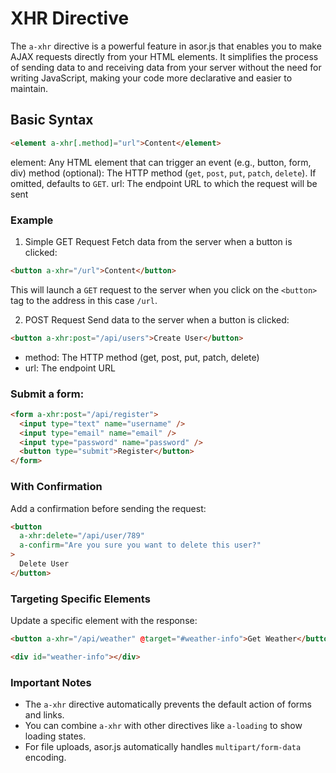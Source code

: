 # XHR Directive

The `a-xhr` directive is a powerful feature in asor.js that enables you to make AJAX requests directly from your HTML elements. It simplifies the process of sending data to and receiving data from your server without the need for writing JavaScript, making your code more declarative and easier to maintain.

## Basic Syntax

```html
<element a-xhr[.method]="url">Content</element>
```

element: Any HTML element that can trigger an event (e.g., button, form, div)
method (optional): The HTTP method (`get`, `post`, `put`, `patch`, `delete`). If omitted, defaults to `GET`.
url: The endpoint URL to which the request will be sent

### Example

1. Simple GET Request
   Fetch data from the server when a button is clicked:

```html
<button a-xhr="/url">Content</button>
```

This will launch a `GET` request to the server when you click on the `<button>` tag to the address in this case `/url`.

2. POST Request
   Send data to the server when a button is clicked:

```html
<button a-xhr:post="/api/users">Create User</button>
```

- method: The HTTP method (get, post, put, patch, delete)
- url: The endpoint URL

### Submit a form:

```html
<form a-xhr:post="/api/register">
  <input type="text" name="username" />
  <input type="email" name="email" />
  <input type="password" name="password" />
  <button type="submit">Register</button>
</form>
```

### With Confirmation

Add a confirmation before sending the request:

```html
<button
  a-xhr:delete="/api/user/789"
  a-confirm="Are you sure you want to delete this user?"
>
  Delete User
</button>
```

### Targeting Specific Elements

Update a specific element with the response:

```html
<button a-xhr="/api/weather" @target="#weather-info">Get Weather</button>

<div id="weather-info"></div>
```

### Important Notes

- The `a-xhr` directive automatically prevents the default action of forms and links.
- You can combine `a-xhr` with other directives like `a-loading` to show loading states.
- For file uploads, asor.js automatically handles `multipart/form-data` encoding.